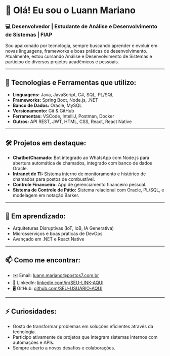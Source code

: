 # 👋 Olá! Eu sou o Luann Mariano

### 💻 Desenvolvedor | Estudante de Análise e Desenvolvimento de Sistemas | FIAP

Sou apaixonado por tecnologia, sempre buscando aprender e evoluir em novas linguagens, frameworks e boas práticas de desenvolvimento. Atualmente, estou cursando Análise e Desenvolvimento de Sistemas e participo de diversos projetos acadêmicos e pessoais.

---

## 🚀 Tecnologias e Ferramentas que utilizo:

- **Linguagens:** Java, JavaScript, C#, SQL, PL/SQL
- **Frameworks:** Spring Boot, Node.js, .NET
- **Banco de Dados:** Oracle, MySQL
- **Versionamento:** Git & GitHub
- **Ferramentas:** VSCode, IntelliJ, Postman, Docker
- **Outros:** API REST, JWT, HTML, CSS, React, React Native

---

## 🛠️ Projetos em destaque:

- **ChatbotChamado:** Bot integrado ao WhatsApp com Node.js para abertura automática de chamados, integrado com banco de dados Oracle.
- **Intranet de TI:** Sistema interno de monitoramento e histórico de chamados para postos de combustível.
- **Controle Financeiro:** App de gerenciamento financeiro pessoal.
- **Sistema de Controle de Pátio:** Sistema relacional com Oracle, PL/SQL, e modelagem em notação Barker.

---

## 🎯 Em aprendizado:

- Arquiteturas Disruptivas (IoT, IoB, IA Generativa)
- Microsserviços e boas práticas de DevOps
- Avançado em .NET e React Native

---

## 📫 Como me encontrar:

- ✉️ Email: luann.mariano@postos7.com.br
- 💼 LinkedIn: [linkedin.com/in/SEU-LINK-AQUI](#) 
- 🖥️ GitHub: [github.com/SEU-USUÁRIO-AQUI](#)

---

## ⚡ Curiosidades:

- Gosto de transformar problemas em soluções eficientes através da tecnologia.
- Participo ativamente de projetos que integram sistemas internos com automações e APIs.
- Sempre aberto a novos desafios e colaborações.


